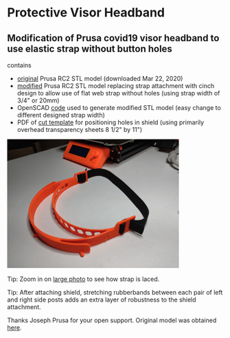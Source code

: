# Protective Visor Headband

## Modification of Prusa covid19 visor headband to use elastic strap without button holes

contains
- [original](covid19_headband_rc2.stl) Prusa RC2 STL model (downloaded Mar 22, 2020)
- [modified](covid19_headband_rc2_bpm02.stl) Prusa RC2 STL model replacing strap attachment with cinch design to allow use of flat web strap without holes (using strap width of 3/4" or 20mm)
- OpenSCAD [code](covid19_headband_rc2_bpm03.scad) used to generate modified STL model (easy change to different designed strap width)
- PDF of [cut template](PrusaFaceShieldHoles.pdf) for positioning holes in shield (using primarily overhead transparency sheets 8 1/2" by 11")

![Modified headband](IMG_20200323_084829_small.jpg)

Tip:  Zoom in on [large photo](IMG_20200323_084829.jpg) to see how strap is laced.

Tip:  After attaching shield, stretching rubberbands between each pair of left and right side posts adds an extra layer of robustness to the shield attachment.

Thanks Joseph Prusa for your open support.  Original model was obtained [here](https://www.prusaprinters.org/prints/25857-prusa-protective-face-shield-rc1).
